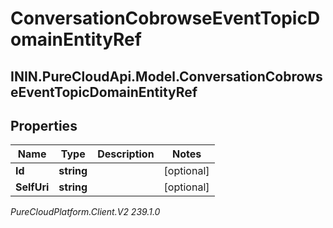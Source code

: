 # ConversationCobrowseEventTopicDomainEntityRef

## ININ.PureCloudApi.Model.ConversationCobrowseEventTopicDomainEntityRef

## Properties

|Name | Type | Description | Notes|
|------------ | ------------- | ------------- | -------------|
| **Id** | **string** |  | [optional] |
| **SelfUri** | **string** |  | [optional] |



_PureCloudPlatform.Client.V2 239.1.0_
